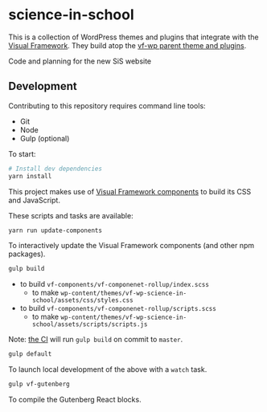 # science-in-school

This is a collection of WordPress themes and plugins that integrate with the [Visual Framework](https://stable.visual-framework.dev/). They build atop the [vf-wp parent theme and plugins](github.com/visual-framework/vf-wp/).

Code and planning for the new SiS website

## Development

Contributing to this repository requires command line tools:

* Git
* Node
* Gulp (optional)

To start:

```bash
# Install dev dependencies
yarn install
```

This project makes use of [Visual Framework components](https://visual-framework.github.io/vf-welcome) to build its CSS and JavaScript.

These scripts and tasks are available:

```sh
yarn run update-components
```

To interactively update the Visual Framework components (and other npm packages).

```sh
gulp build
```

* to build `vf-components/vf-componenet-rollup/index.scss`
  - to make `wp-content/themes/vf-wp-science-in-school/assets/css/styles.css`
* to build `vf-components/vf-componenet-rollup/scripts.scss`
  - to make `wp-content/themes/vf-wp-science-in-school/assets/scripts/scripts.js`

Note: [the CI](https://github.com/embl-communications/science-in-school/blob/master/.github/workflows/build.js.yml) will run `gulp build` on commit to `master`.

```sh
gulp default
```

To launch local development of the above with a `watch` task.

```sh
gulp vf-gutenberg
```

To compile the Gutenberg React blocks.